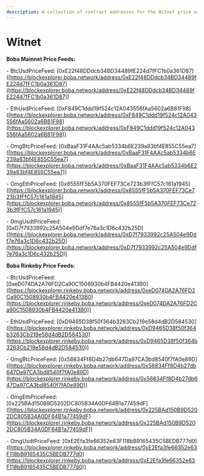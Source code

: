 ```yaml
---
description: A collection of contract addresses for the Witnet price oracles on Boba
---
```


# Witnet

**Boba Mainnet Price Feeds:**

&#x20;   \- BtcUsdPriceFeed: \[0xE22f48DDdcb34BD34489fE224d7fFC1b0a361D87]\([https://blockexplorer.boba.network/address/0xE22f48DDdcb34BD34489fE224d7fFC1b0a361D87](https://blockexplorer.boba.network/address/0xE22f48DDdcb34BD34489fE224d7fFC1b0a361D87))

&#x20;   \- EthUsdPriceFeed: \[0xF849C1ddd19f524c12A043556fAa5602a6B81F98]\([https://blockexplorer.boba.network/address/0xF849C1ddd19f524c12A043556fAa5602a6B81F98](https://blockexplorer.boba.network/address/0xF849C1ddd19f524c12A043556fAa5602a6B81F98))

&#x20;   \- OmgBtcPriceFeed: \[0xBaaF31F4AAc5ab5334b6E239a83bf4E855C55ea7]\([https://blockexplorer.boba.network/address/0xBaaF31F4AAc5ab5334b6E239a83bf4E855C55ea7](https://blockexplorer.boba.network/address/0xBaaF31F4AAc5ab5334b6E239a83bf4E855C55ea7))

&#x20;   \- OmgEthPriceFeed: \[0x8555fF5b5A370FEF73Ce723b3fFfC57c161a1945]\([https://blockexplorer.boba.network/address/0x8555fF5b5A370FEF73Ce723b3fFfC57c161a1945](https://blockexplorer.boba.network/address/0x8555fF5b5A370FEF73Ce723b3fFfC57c161a1945))

&#x20;   \- OmgUsdtPriceFeed: \[0xD7f7933992c25A504e9Ddf7e76a3c1D6c432b25D]\([https://blockexplorer.boba.network/address/0xD7f7933992c25A504e9Ddf7e76a3c1D6c432b25D](https://blockexplorer.boba.network/address/0xD7f7933992c25A504e9Ddf7e76a3c1D6c432b25D))



**Boba Rinkeby Price Feeds:**

&#x20;   \- BtcUsdPriceFeed: \[0xeD074DA2A76FD2Ca90C1508930b4FB4420e413B0]\([https://blockexplorer.rinkeby.boba.network/address/0xeD074DA2A76FD2Ca90C1508930b4FB4420e413B0](https://blockexplorer.rinkeby.boba.network/address/0xeD074DA2A76FD2Ca90C1508930b4FB4420e413B0))

&#x20;   \- EthUsdPriceFeed: \[0xD9465D38f50f364b3263Cb219e58d4dB2D584530]\([https://blockexplorer.rinkeby.boba.network/address/0xD9465D38f50f364b3263Cb219e58d4dB2D584530](https://blockexplorer.rinkeby.boba.network/address/0xD9465D38f50f364b3263Cb219e58d4dB2D584530))

&#x20;   \- OmgBtcPriceFeed: \[0x56834Ff8D4b27db647Da97CA3bd8540f7fA0e89D]\([https://blockexplorer.rinkeby.boba.network/address/0x56834Ff8D4b27db647Da97CA3bd8540f7fA0e89D](https://blockexplorer.rinkeby.boba.network/address/0x56834Ff8D4b27db647Da97CA3bd8540f7fA0e89D))

&#x20;   \- OmgEthPriceFeed: \[0x225BAd150B9D5202DC805B34A0DF64B1a77459dF]\([https://blockexplorer.rinkeby.boba.network/address/0x225BAd150B9D5202DC805B34A0DF64B1a77459dF](https://blockexplorer.rinkeby.boba.network/address/0x225BAd150B9D5202DC805B34A0DF64B1a77459dF))

&#x20;   \- OmgUsdtPriceFeed: \[0xE2Efa3fe66352e63F118bB9165435C5BEDB777d0]\([https://blockexplorer.rinkeby.boba.network/address/0xE2Efa3fe66352e63F118bB9165435C5BEDB777d0](https://blockexplorer.rinkeby.boba.network/address/0xE2Efa3fe66352e63F118bB9165435C5BEDB777d0))

